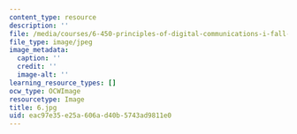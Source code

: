 ```yaml
---
content_type: resource
description: ''
file: /media/courses/6-450-principles-of-digital-communications-i-fall-2006/eac97e35e25a606ad40b5743ad9811e0_6.jpg
file_type: image/jpeg
image_metadata:
  caption: ''
  credit: ''
  image-alt: ''
learning_resource_types: []
ocw_type: OCWImage
resourcetype: Image
title: 6.jpg
uid: eac97e35-e25a-606a-d40b-5743ad9811e0
---
```

